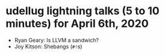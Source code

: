 # udellug lightning talks (5 to 10 minutes) for April 6th, 2020

- Ryan Geary: Is LLVM a sandwich?
- Joy Kitson: Shebangs (`#!`s)
